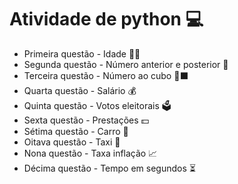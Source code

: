  # Atividade de python 💻

 * Primeira questão - Idade 🙎‍♂️
 * Segunda questão - Número anterior e posterior 🔢
 * Terceira questão - Número ao cubo 🔢⬛
 * Quarta questão - Salário 💰
 * Quinta questão - Votos eleitorais 🗳
 * Sexta questão - Prestações 💵
 * Sétima questão - Carro 🚗
 * Oitava questão - Taxi 🚕
 * Nona questão - Taxa inflação 📈
 * Décima questão - Tempo em segundos ⏳
 
